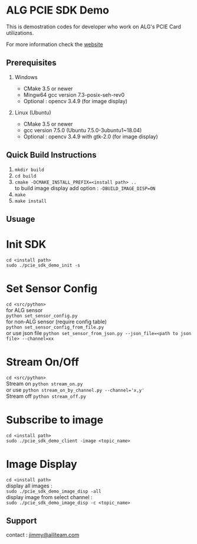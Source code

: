 ALG PCIE SDK Demo
====================================  

This is demostration codes for developer who work on ALG's PCIE Card utilizations.

For more information check the [website](https://aili-light.com)

Prerequisites
------------------------------------
1. Windows
   * CMake 3.5 or newer
   * Mingw64 gcc version 7.3-posix-seh-rev0
   * Optional : opencv 3.4.9 (for image display)

2. Linux (Ubuntu)
   * CMake 3.5 or newer
   * gcc version 7.5.0 (Ubuntu 7.5.0-3ubuntu1~18.04)
   * Optional : opencv 3.4.9 with gtk-2.0 (for image display)

Quick Build Instructions
------------------------------------
1.  `mkdir build`  
2.  `cd build`  
3.  `cmake -DCMAKE_INSTALL_PREFIX=<install path> ..`  
    to build image display add option : `-DBUILD_IMAGE_DISP=ON`    
4.  `make`  
5.  `make install`  

Usuage
------------------------------------
# Init SDK
   `cd <install path>`  
   `sudo ./pcie_sdk_demo_init -s`   

# Set Sensor Config
   `cd <src/python>`  
   for ALG sensor  
   `python set_sensor_config.py`   
   for non-ALG sensor (require config table)  
   `python set_sensor_config_from_file.py`  
   or use json file
   `python set_sensor_from_json.py --json_file=<path to json file> --channel=xx`  

# Stream On/Off
   `cd <src/python>`  
   Stream on
   `python stream_on.py`  
   or use
   `python stream_on_by_channel.py --channel='x,y'`  
   Stream off
   `python stream_off.py`  

# Subscribe to image
   `cd <install path>`  
   `sudo ./pcie_sdk_demo_client -image <topic_name>`  

# Image Display
   `cd <install path>`  
   display all images :   
   `sudo ./pcie_sdk_demo_image_disp -all`   
   display image from select channel :   
   `sudo ./pcie_sdk_demo_image_disp -c <topic_name>`   

Support
------------------------------------
contact : jimmy@ailiteam.com